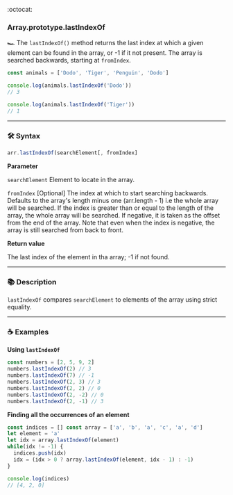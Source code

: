 :octocat:

### Array.prototype.lastIndexOf

:racing_car: The `lastIndexOf()` method returns the last index at which a given
element can be found in the array, or -1 if it not present. The array is
searched backwards, starting at `fromIndex`.

```js
const animals = ['Dodo', 'Tiger', 'Penguin', 'Dodo']

console.log(animals.lastIndexOf('Dodo'))
// 3

console.log(animals.lastIndexOf('Tiger'))
// 1
```

---

### :hammer_and_wrench: Syntax

```js
arr.lastIndexOf(searchElement[, fromIndex]
```

**Parameter**

`searchElement` Element to locate in the array.

`fromIndex` [Optional] The index at which to start searching backwards. Defaults
to the array's length minus one (arr.length - 1) i.e the whole array will be
searched. If the index is greater than or equal to the length of the array, the
whole array will be searched. If negative, it is taken as the offset from the
end of the array. Note that even when the index is negative, the array is still
searched from back to front.

**Return value**

The last index of the element in tha array; -1 if not found.

---

### :books: Description

`lastIndexOf` compares `searchElement` to elements of the array using strict
equality.

---

### :coffee: Examples

**Using `lastIndexOf`**

```js
const numbers = [2, 5, 9, 2]
numbers.lastIndexOf(2) // 3
numbers.lastIndexOf(7) // -1
numbers.lastIndexOf(2, 3) // 3
numbers.lastIndexOf(2, 2) // 0
numbers.lastIndexOf(2, -2) // 0
numbers.lastIndexOf(2, -1) // 3
```

**Finding all the occurrences of an element**

```js
const indices = [] const array = ['a', 'b', 'a', 'c', 'a', 'd']
let element = 'a'
let idx = array.lastIndexOf(element)
while(idx != -1) {
  indices.push(idx)
  idx = (idx > 0 ? array.lastIndexOf(element, idx - 1) : -1)
}

console.log(indices)
// [4, 2, 0]
```

